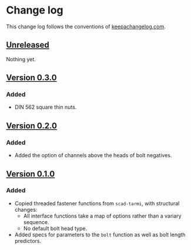# Change log
This change log follows the conventions of [keepachangelog.com](http://keepachangelog.com/).

## [Unreleased]
Nothing yet.

## [Version 0.3.0]
### Added
- DIN 562 square thin nuts.

## [Version 0.2.0]
### Added
- Added the option of channels above the heads of bolt negatives.

## [Version 0.1.0]
### Added
- Copied threaded fastener functions from `scad-tarmi`, with structural
  changes:
  - All interface functions take a map of options rather than a variary
    sequence.
  - No default bolt head type.
- Added specs for parameters to the `bolt` function as well as bolt length
  predictors.

[Unreleased]: https://github.com/veikman/scad-klupe/compare/v0.3.0...HEAD
[Version 0.3.0]: https://github.com/veikman/scad-klupe/compare/v0.3.0...v0.2.0
[Version 0.2.0]: https://github.com/veikman/scad-klupe/compare/v0.2.0...v0.1.0
[Version 0.1.0]: https://github.com/veikman/scad-klupe/compare/08c4182b635a76e75aca64508790e9c79c1acd5e...v0.1.0
